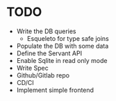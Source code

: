 # TODO

* Write the DB queries
  * Esqueleto for type safe joins
* Populate the DB with some data
* Define the Servant API
* Enable Sqlite in read only mode
* Write Spec
* Github/Gitlab repo
* CD/CI
* Implement simple frontend
